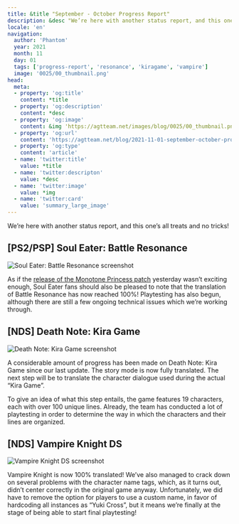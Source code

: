 ```yaml
---
title: &title "September - October Progress Report"
description: &desc "We’re here with another status report, and this one’s all treats and no tricks!"
locale: 'en'
navigation:
  author: 'Phantom'
  year: 2021
  month: 11
  day: 01
  tags: ['progress-report', 'resonance', 'kiragame', 'vampire']
  image: '0025/00_thumbnail.png'
head:
  meta:
  - property: 'og:title'
    content: *title
  - property: 'og:description'
    content: *desc
  - property: 'og:image'
    content: &img 'https://agtteam.net/images/blog/0025/00_thumbnail.png'
  - property: 'og:url'
    content: 'https://agtteam.net/blog/2021-11-01-september-october-progress-report'
  - property: 'og:type'
    content: 'article'
  - name: 'twitter:title'
    value: *title
  - name: 'twitter:descripton'
    value: *desc
  - name: 'twitter:image'
    value: *img
  - name: 'twitter:card'
    value: 'summary_large_image'
---
```


We’re here with another status report, and this one’s all treats and no tricks! 

## \[PS2/PSP\] Soul Eater: Battle Resonance

![Soul Eater: Battle Resonance screenshot](/images/blog/0025/666644697716064256_0.png)

As if the [release of the Monotone Princess patch](/blog/2021-10-31-monotone-patch-release) yesterday wasn’t exciting enough, Soul Eater fans should also be pleased to note that the translation of Battle Resonance has now reached 100%! Playtesting has also begun, although there are still a few ongoing technical issues which we’re working through.


## \[NDS\] Death Note: Kira Game

![Death Note: Kira Game screenshot](/images/blog/0025/666644697716064256_1.png)

A considerable amount of progress has been made on Death Note: Kira Game since our last update. The story mode is now fully translated. The next step will be to translate the character dialogue used during the actual “Kira Game”. 

To give an idea of what this step entails, the game features 19 characters, each with over 100 unique lines. Already, the team has conducted a lot of playtesting in order to determine the way in which the characters and their lines are organized.  


## \[NDS\] Vampire Knight DS

![Vampire Knight DS screenshot](/images/blog/0025/666644697716064256_2.png)

Vampire Knight is now 100% translated! We’ve also managed to crack down on several problems with the character name tags, which, as it turns out, didn’t center correctly in the original game anyway. Unfortunately, we did have to remove the option for players to use a custom name, in favor of hardcoding all instances as “Yuki Cross”, but it means we’re finally at the stage of being able to start final playtesting!
